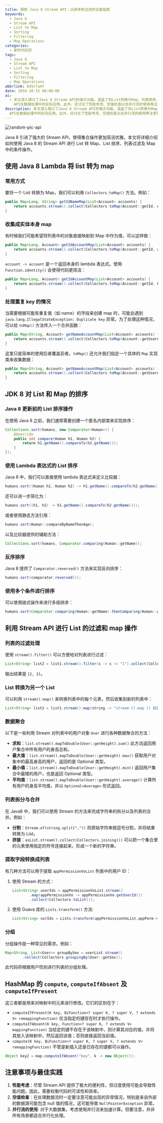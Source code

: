 ```yaml
---
title: 探索 Java 8 Stream API：从排序到过滤的全面指南
keywords:
  - Java 8
  - Stream API
  - List to Map
  - Sorting
  - Filtering
  - Map Operations
categories:
  - 新时代码农
tags:
  - Java 8
  - Stream API
  - List to Map
  - Sorting
  - Filtering
  - Map Operations
abbrlink: 845cfa4f
date: 2016-10-15 00:00:00
ai:
  - 本文深入探讨了Java 8 Stream API的强大功能，涵盖了将List转换为Map、列表排序、过滤和Map的条件操作等多个方面。文章详细介绍了如何利用Lambda表达式简化代码，并提供了多个示例来展示Stream
    API在数据处理中的实际应用。此外，还讨论了性能考虑、空值检查以及并行流的使用等注意事项，为开发者提供了实用的指导。
description: 本文深入探讨了Java 8 Stream API的强大功能，涵盖了将List转换为Map、列表排序、过滤和Map的条件操作等多个方面。文章详细介绍了如何利用Lambda表达式简化代码，并提供了多个示例来展示Stream
  API在数据处理中的实际应用。此外，还讨论了性能考虑、空值检查以及并行流的使用等注意事项，为开发者提供了实用的指导。
---
```


<!-- markdownlint-disable-next-line MD033 -->
<meta name="referrer" content="no-referrer"/>

![random-pic-api](https://api.dong4j.ink:1024/cover?spm={{spm}})

Java 8 引进了强大的 Stream API，使得集合操作更加简洁优雅。本文将详细介绍如何使用 Java 8 的 Stream API 进行 List 转 Map、List 排序、列表过滤及 Map 中的条件操作。

## 使用 Java 8 Lambda 将 list 转为 map

### 常用方式

要将一个 List 转换为 Map，我们可以利用 `Collectors.toMap()` 方法。例如：

```java
public Map<Long, String> getIdNameMap(List<Account> accounts) {
    return accounts.stream().collect(Collectors.toMap(Account::getId, Account::getUsername));
}
```

### 收集成实体本身 map

有时候我们可能希望将列表中的对象直接映射到 Map 中作为值，可以这样做：

```java
public Map<Long, Account> getIdAccountMap(List<Account> accounts) {
    return accounts.stream().collect(Collectors.toMap(Account::getId, account -> account));
}
```

`account -> account` 是一个返回本身的 lambda 表达式。使用 `Function.identity()` 会使得代码更简洁：

```java
public Map<Long, Account> getIdAccountMap(List<Account> accounts) {
    return accounts.stream().collect(Collectors.toMap(Account::getId, Function.identity()));
}
```

### 处理重复 key 的情况

当需要根据可能有重复值（如 name）的字段来创建 map 时，可能会遇到 `java.lang.IllegalStateException: Duplicate key` 异常。为了处理这种情况，可以给 `toMap()` 方法传入一个合并函数：

```java
public Map<String, Account> getNameAccountMap(List<Account> accounts) {
    return accounts.stream().collect(Collectors.toMap(Account::getUsername, Function.identity(), (key1, key2) -> key2));
}
```

这里只是简单的使用后者覆盖前者。`toMap()` 还允许我们指定一个具体的 `Map` 实现类来收集数据：

```java
public Map<String, Account> getNameAccountMap(List<Account> accounts) {
    return accounts.stream().collect(Collectors.toMap(Account::getUsername, Function.identity(), (key1, key2) -> key2, LinkedHashMap::new));
}
```

## JDK 8 对 List 和 Map 的排序

### Java 8 更新前的 List 排序操作

在使用 Java 8 之前，我们通常需要创建一个匿名内部类来实现排序：

```java
Collections.sort(humans, new Comparator<Human>() {
    @Override
    public int compare(Human h1, Human h2) {
        return h1.getName().compareTo(h2.getName());
    }
});
```

### 使用 Lambda 表达式的 List 排序

Java 8 中，我们可以直接使用 lambda 表达式来定义比较器：

```java
humans.sort((Human h1, Human h2) -> h1.getName().compareTo(h2.getName()));
```

还可以进一步简化为：

```java
humans.sort((h1, h2) -> h1.getName().compareTo(h2.getName()));
```

或者使用静态方法引用：

```java
humans.sort(Human::compareByNameThenAge);
```

以及比较器提供的辅助方法：

```java
Collections.sort(humans, Comparator.comparing(Human::getName));
```

### 反序排序

Java 8 提供了 `Comparator.reversed()` 方法来实现反向排序：

```java
humans.sort(comparator.reversed());
```

### 使用多个条件进行排序

可以使用链式操作来进行多级排序：

```java
humans.sort(Comparator.comparing(Human::getName).thenComparing(Human::getAge));
```

## 利用 Stream API 进行 List 的过滤和 map 操作

### 列表的过滤处理

使用 `stream().filter()` 可以方便地对列表进行过滤：

```java
List<String> list2 = list1.stream().filter(s -> s != "1").collect(Collectors.toList());
```

输出结果是 `[2, 3]`。

### List 转换为另一个 List

可以利用 `stream().map()` 来转换列表中的每个元素，然后收集到新的列表中：

```java
List<String> list2 = list1.stream().map(string -> "stream ().map () 处理之后：" + string).collect(Collectors.toList());
```

### 数据聚合

以下是一些利用 Stream 对列表中的用户对象 `User` 进行各种数据聚合的方法：

- **求和**：`list.stream().mapToDouble(User::getHeight).sum()` 此方法返回用户集合中所有用户的身高总和。
- **最大值**：`list.stream().mapToDouble(User::getHeight).max()` 获取用户对象中的最高身高的用户，返回的是 Optional 类型。
- **最小值**：`list.stream().mapToDouble(User::getHeight).min()` 返回用户集合中最矮的用户，也是返回 Optional 类型。
- **平均值**：`list.stream().mapToDouble(User::getHeight).average()` 计算所有用户的身高平均值，并以 `Optional<Average>` 形式返回。

### 列表拆分与合并

在 Java8 中，我们可以使用 Stream 的方法来完成字符串的拆分以及列表的合并。例如：

- **分割**：`Stream.of(string.split(","))` 将原始字符串按逗号分割，并将结果转换为 List。
- **拼接**：`asList.stream().collect(Collectors.joining())` 可以把一个集合里的元素使用指定的符号连接起来，形成一个新的字符串。

### 提取字段转换成列表

有几种方法可以用于提取 `appPermissionVoList` 列表中的用户 ID：

1. 使用 Stream 的方式：
   ```java
   List<String> userIds = appPermissionVoList.stream()
           .map(appPermissionVo -> appPermissionVo.getUserId())
           .collect(Collectors.toList());
   ```
2. 使用 Guava 库的 `Lists.transform()` 方法:
   ```java
   List<String> usrIds = Lists.transform(appPermissionVoList,appPerm->appPerm.getUserId());
   ```

### 分组

分组操作是一种常见的需求。例如：

```java
Map<String, List<User>> groupBySex = userList.stream()
        .collect(Collectors.groupingBy(User::getSex));
```

此代码将根据用户性别进行列表的分组处理。

## HashMap 的 `compute`, `computeIfAbsent` 及 `computeIfPresent`

这三者都是用来对映射中的元素进行修改。它们的区别在于：

- `computeIfPresent(K key, BiFunction<? super K, ? super V, ? extends V> remappingFunction)` 仅当指定的键存在时才执行操作。
- `computeIfAbsent(K key, Function<? super K, ? extends V> mappingFunction)` 当给定的键不存在于该映射中，则计算其对应的值，并将其放入该映射中，然后返回该值；否则直接返回当前值。
- `compute(K key, BiFunction<? super K, ? super V, ? extends V> remappingFunction)` 不管是新插入还是已存在的键都可以操作。

```java
Object key2 = map.computeIfAbsent("key", k -> new Object());
```

## 注意事项与最佳实践

1. **性能考虑**：尽管 Stream API 提供了极大的便利性，但过度使用可能会导致性能问题。因此，需要权衡代码的可读性和效率。
2. **空值检查**：在处理数据流时一定要注意可能出现的异常情况，特别是来自外部的数据源可能包含 null 值的情况，这可能导致 `NullPointerException` 异常。
3. **并行流的使用**: 对于大数据集，考虑使用并行流来加速计算。但要注意，并非所有场景都适合并行化处理。
